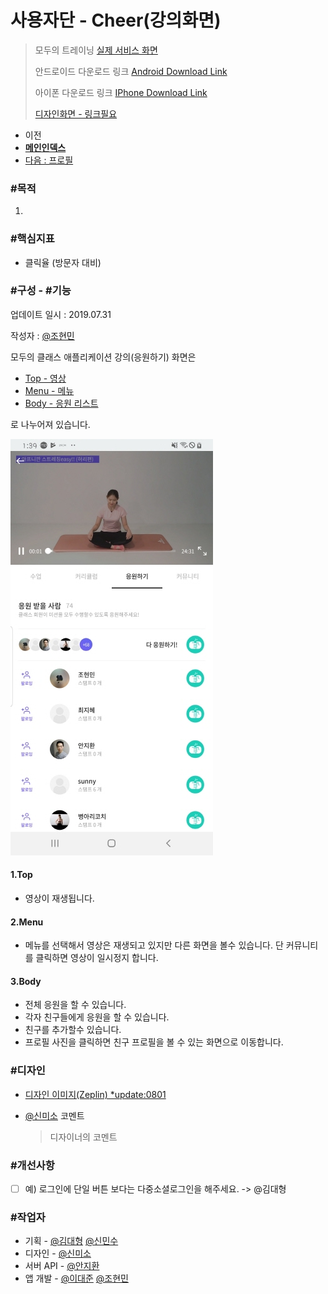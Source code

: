 # 사용자단 - Cheer(강의화면)

> 모두의 트레이닝 [실제 서비스 화면](https://www.modooclass.net)
> 
> 안드로이드 다운로드 링크 [Android Download Link](https://play.google.com/store/apps/details?id=com.modooclass)
> 
> 아이폰 다운로드 링크 [IPhone Download Link](https://itunes.apple.com/app/id1464482964)
>
> [디자인화면 - 링크필요]() 



- 이전      
- [**메인인덱스**](../README.md)     
- [다음 : 프로필]( ../community/README.md)



### **#목적**

1. 



### #핵심지표

- 클릭율 (방문자 대비)



### **#구성 - #기능**

업데이트 일시 : 2019.07.31

작성자 : [@조현민](https://github.com/johyunmin)

모두의 클래스 애플리케이션 강의(응원하기) 화면은

- [Top - 영상](#1.Top)
- [Menu - 메뉴](#2.Menu)
- [Body - 응원 리스트](#3.Body)

로 나누어져 있습니다.

![App Class(Cheer) Screen1](../img/cheer/cheer.jpg)

#### 1.Top
- 영상이 재생됩니다.

#### 2.Menu
- 메뉴를 선택해서 영상은 재생되고 있지만 다른 화면을 볼수 있습니다. 단 커뮤니티를 클릭하면 영상이 일시정지 합니다.

#### 3.Body

- 전체 응원을 할 수 있습니다.
- 각자 친구들에게 응원을 할 수 있습니다. 
- 친구를 추가할수 있습니다.
- 프로필 사진을 클릭하면 친구 프로필을 볼 수 있는 화면으로 이동합니다.



### **#디자인**

- [디자인 이미지(Zeplin) *update:0801](https://app.zeplin.io/project/5d414079bfc64e0d78ff6434/dashboard?seid=5d414603f2a18c2bc90c0211)

- [@신미소](https://github.com/meeso-modoo)  코멘트

  > 디자이너의 코멘트



### #개선사항

- [ ] 예) 로그인에 단일 버튼 보다는 다중소셜로그인을 해주세요. -> @김대형



### **#작업자**

- 기획 - [@김대형](https://github.com/jacob-modoo) [@신민수](https://github.com/minsoo-modoo)
- 디자인 - [@신미소](https://github.com/meeso-modoo)
- 서버 API - [@안지환](https://github.com/jihwan-modoo)
- 앱 개발 - [@이대준](https://github.com/DaeJunLee) [@조현민](https://github.com/hyunmin-modoo)


  
